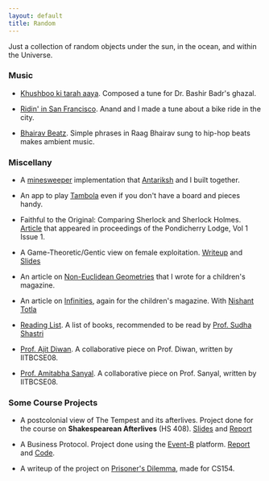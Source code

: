 ```yaml
---
layout: default
title: Random
---
```


Just a collection of random objects under the sun, in the ocean, and within the Universe.
### Music
- [Khushboo ki tarah aaya](https://www.youtube.com/watch?v=fjgsUlP9vbE). Composed a tune for Dr. Bashir Badr's ghazal.

- [Ridin' in San Francisco](https://www.youtube.com/watch?v=GaQjLvimDmA). Anand and I made a tune about a bike ride in the city.

- [Bhairav Beatz](https://www.youtube.com/watch?v=D-IffeukZyA). Simple phrases in Raag Bhairav sung to hip-hop beats makes ambient music.

### Miscellany

- A [minesweeper](/Minesweeper) implementation that [Antariksh](http://www.antarikshbothale.com/) and I built together.

- An app to play [Tambola](/Tambola) even if you don't have a board and pieces handy.

- Faithful to the Original: Comparing Sherlock and Sherlock Holmes. [Article](http://blogbloggityblog.wordpress.com/2012/03/03/faithful-to-the-original-comparing-sherlock-and-sherlock-holmes/) that appeared in proceedings of the Pondicherry Lodge, Vol 1 Issue 1.

- A Game-Theoretic/Gentic view on female exploitation. [Writeup](/papers/game.pdf) and [Slides](/papers/game-slides.pdf)

- An article on [Non-Euclidean Geometries](/papers/euclid.pdf) that I wrote for a children's magazine.

- An article on [Infinities](/papers/infinity.pdf), again for the children's magazine. With [Nishant Totla](http://www.nishanttotla.com)

- [Reading List](booklist.html). A list of books, recommended to be read by [Prof. Sudha Shastri](http://www.hss.iitb.ac.in/sudha/)

- [Prof. Ajit Diwan](diwan.html). A collaborative piece on Prof. Diwan, written by IITBCSE08.

- [Prof. Amitabha Sanyal](sanyal.html). A collaborative piece on Prof. Sanyal, written by IITBCSE08.


### Some Course Projects

  * A postcolonial view of The Tempest and its afterlives. Project done for the course on **Shakespearean Afterlives** (HS 408). [Slides](/papers/tempest-pres.pdf) and [Report](/papers/tempest-report.pdf)

  * A Business Protocol. Project done using the [Event-B](http://www.event-b.org/) platform. [Report](/papers/abusinessprotocolreport.pdf) and [Code](https://github.com/ravibhoraskar/flaming-tyrion).

  * A writeup of the project on [Prisoner's Dilemma](/papers/prisonersdilemma.pdf), made for CS154.
